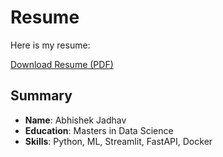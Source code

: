 # Resume

Here is my resume:

[Download Resume (PDF)](content/Abhishek_Jadhav_Resume.pdf)

## Summary
- **Name**: Abhishek Jadhav
- **Education**: Masters in Data Science
- **Skills**: Python, ML, Streamlit, FastAPI, Docker 

